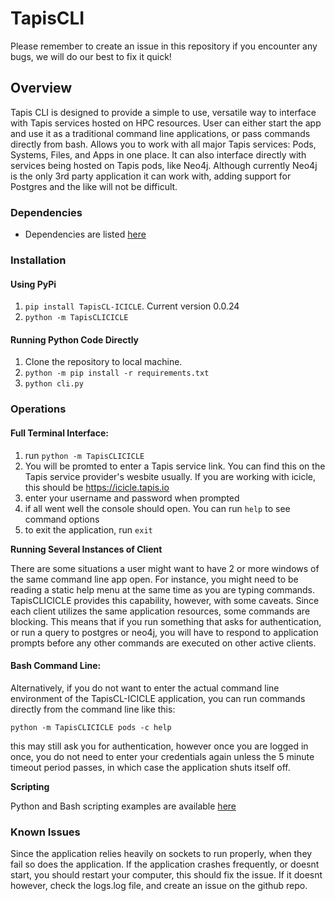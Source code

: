 # TapisCLI
Please remember to create an issue in this repository if you encounter any bugs, we will do our best to fix it quick!
## Overview
Tapis CLI is designed to provide a simple to use, versatile way to interface with Tapis services hosted on HPC resources. User can either start the app and use it as a traditional command line applications, or pass commands directly from bash.
Allows you to work with all major Tapis services: Pods, Systems, Files, and Apps in one place. It can also interface directly with services being hosted on Tapis pods, like Neo4j. Although currently Neo4j is the only 3rd party application it can work with, adding support for Postgres and the like will not be difficult.

### Dependencies
* Dependencies are listed [here](https://github.com/sdsc-hpc-training-org/hello_icicle_auth_clients/blob/main/icicle_rel_03_2023/CLI/TapisCL-ICICLE/requirements.txt)

### Installation
#### Using PyPi
1. `pip install TapisCL-ICICLE`. Current version 0.0.24
2. `python -m TapisCLICICLE`
#### Running Python Code Directly
1. Clone the repository to local machine.
2. `python -m pip install -r requirements.txt`
3. `python cli.py`
### Operations
#### **Full Terminal Interface:**
1. run ``python -m TapisCLICICLE``
2. You will be promted to enter a Tapis service link. You can find this on the Tapis service provider's wesbite usually. If you are working with icicle, this should be https://icicle.tapis.io
3. enter your username and password when prompted
4. if all went well the console should open. You can run `help` to see command options
5. to exit the application, run `exit`

**Running Several Instances of Client**

There are some situations a user might want to have 2 or more windows of the same command line app open. For instance, you might need to be reading a static help menu at the same time as you are typing commands. TapisCLICICLE provides this capability, however, with some caveats. Since each client utilizes the same application resources, some commands are blocking. This means that if you run something that asks for authentication, or run a query to postgres or neo4j, you will have to respond to application prompts before any other commands are executed on other active clients.

#### **Bash Command Line:**

Alternatively, if you do not want to enter the actual command line environment of the TapisCL-ICICLE application, you can run commands directly from the command line like this:

`python -m TapisCLICICLE pods -c help`

this may still ask you for authentication, however once you are logged in once, you do not need to enter your credentials again unless the 5 minute timeout period passes, in which case the application shuts itself off.

**Scripting**

Python and Bash scripting examples are available [here](https://github.com/sdsc-hpc-training-org/hello_icicle_auth_clients/tree/main/icicle_rel_03_2023/CLI/TapisCL-ICICLE/Scripting-Examples)

### Known Issues
Since the application relies heavily on sockets to run properly, when they fail so does the application. If the application crashes frequently, or doesnt start, you should restart your computer, this should fix the issue. If it doesnt however, check the logs.log file, and create an issue on the github repo.